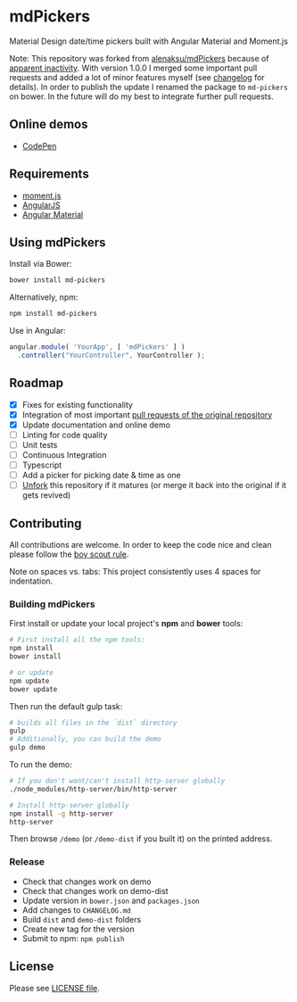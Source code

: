 # mdPickers
Material Design date/time pickers built with Angular Material and Moment.js

Note: This repository was forked from [alenaksu/mdPickers](https://github.com/alenaksu/mdPickers) because of [apparent inactivity](https://github.com/alenaksu/mdPickers/issues/192). With version 1.0.0 I merged some important pull requests and added a lot of minor features myself (see [changelog](https://github.com/dpoetzsch/md-pickers/blob/master/CHANGELOG.md) for details). In order to publish the update I renamed the package to `md-pickers` on bower. In the future will do my best to integrate further pull requests.

## Online demos

* [CodePen](https://codepen.io/dpoetzsch/full/NgJXjR/)

## Requirements

* [moment.js](http://momentjs.com/)
* [AngularJS](https://angularjs.org/)
* [Angular Material](https://material.angularjs.org/)

## Using mdPickers

Install via Bower:

```bash
bower install md-pickers
```

Alternatively, npm:

```bash
npm install md-pickers
```

Use in Angular:
```javascript
angular.module( 'YourApp', [ 'mdPickers' ] )
  .controller("YourController", YourController );
```

## Roadmap

- [x] Fixes for existing functionality
- [x] Integration of most important [pull requests of the original repository](https://github.com/alenaksu/mdPickers/pulls)
- [x] Update documentation and online demo
- [ ] Linting for code quality
- [ ] Unit tests
- [ ] Continuous Integration
- [ ] Typescript
- [ ] Add a picker for picking date & time as one
- [ ] [Unfork](https://stackoverflow.com/a/44140289/3594403) this repository if it matures (or merge it back into the original if it gets revived)

## Contributing

All contributions are welcome. In order to keep the code nice and clean please follow the [boy scout rule](http://programmer.97things.oreilly.com/wiki/index.php/The_Boy_Scout_Rule).

Note on spaces vs. tabs: This project consistently uses 4 spaces for indentation.

### Building mdPickers

First install or update your local project's __npm__ and __bower__ tools:

```bash
# First install all the npm tools:
npm install
bower install

# or update
npm update
bower update
```

Then run the default gulp task:

```bash
# builds all files in the `dist` directory
gulp
# Additionally, you can build the demo
gulp demo
```

To run the demo:
```bash
# If you don't want/can't install http-server globally
./node_modules/http-server/bin/http-server

# Install http-server globally
npm install -g http-server
http-server
```

Then browse `/demo` (or `/demo-dist` if you built it) on the printed address.

### Release

- Check that changes work on demo
- Check that changes work on demo-dist
- Update version in `bower.json` and `packages.json`
- Add changes to `CHANGELOG.md`
- Build `dist` and `demo-dist` folders
- Create new tag for the version
- Submit to npm: `npm publish`

## License

Please see [LICENSE file](https://github.com/dpoetzsch/md-pickers/blob/master/LICENSE).
